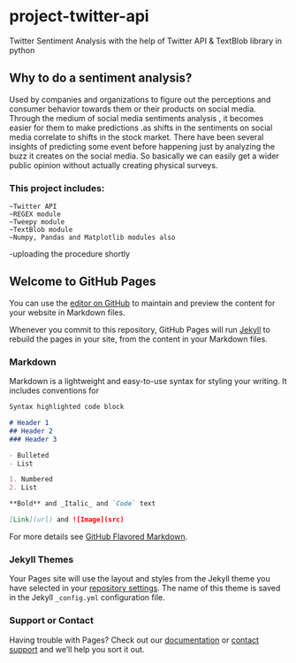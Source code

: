 
# project-twitter-api
Twitter Sentiment Analysis with the help of Twitter API &amp; TextBlob library in python

## Why to do a sentiment analysis?
   Used by companies and organizations to figure out the perceptions and consumer behavior towards them or their products on social media.
   Through the medium of social media sentiments analysis , it becomes easier for them to make predictions .as shifts in the sentiments on social media correlate to shifts in the stock        market.
   There have been several insights of predicting some event before happening just by analyzing the buzz it creates on the social media.
   So basically we can easily get a wider public opinion without actually creating physical surveys.
### This project includes:
    ~Twitter API
    ~REGEX module
    ~Tweepy module
    ~TextBlob module
    ~Numpy, Pandas and Matplotlib modules also
-uploading the procedure shortly


## Welcome to GitHub Pages

You can use the [editor on GitHub](https://github.com/M-PRERNA/project-twitter-api/edit/gh-pages/index.md) to maintain and preview the content for your website in Markdown files.

Whenever you commit to this repository, GitHub Pages will run [Jekyll](https://jekyllrb.com/) to rebuild the pages in your site, from the content in your Markdown files.

### Markdown

Markdown is a lightweight and easy-to-use syntax for styling your writing. It includes conventions for

```markdown
Syntax highlighted code block

# Header 1
## Header 2
### Header 3

- Bulleted
- List

1. Numbered
2. List

**Bold** and _Italic_ and `Code` text

[Link](url) and ![Image](src)
```

For more details see [GitHub Flavored Markdown](https://guides.github.com/features/mastering-markdown/).

### Jekyll Themes

Your Pages site will use the layout and styles from the Jekyll theme you have selected in your [repository settings](https://github.com/M-PRERNA/project-twitter-api/settings). The name of this theme is saved in the Jekyll `_config.yml` configuration file.

### Support or Contact

Having trouble with Pages? Check out our [documentation](https://docs.github.com/categories/github-pages-basics/) or [contact support](https://github.com/contact) and we’ll help you sort it out.
